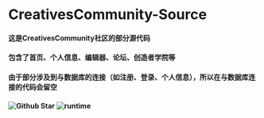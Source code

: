 # CreativesCommunity-Source
#### 这是CreativesCommunity社区的部分源代码
#### 包含了首页、个人信息、编辑器、论坛、创造者学院等
#### 由于部分涉及到与数据库的连接（如注册、登录、个人信息），所以在与数据库连接的代码会留空
#### ![Github Star](https://img.shields.io/github/stars/wlzhccw/CreativesCommunity-Source.svg) ![runtime](https://img.shields.io/badge/%E8%BF%90%E8%A1%8C%E7%8E%AF%E5%A2%83-%E6%B5%8F%E8%A7%88%E5%99%A8-blue)
